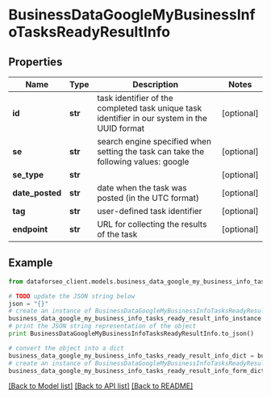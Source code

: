 # BusinessDataGoogleMyBusinessInfoTasksReadyResultInfo


## Properties

Name | Type | Description | Notes
------------ | ------------- | ------------- | -------------
**id** | **str** | task identifier of the completed task unique task identifier in our system in the UUID format | [optional] 
**se** | **str** | search engine specified when setting the task can take the following values: google | [optional] 
**se_type** | **str** |  | [optional] 
**date_posted** | **str** | date when the task was posted (in the UTC format) | [optional] 
**tag** | **str** | user-defined task identifier | [optional] 
**endpoint** | **str** | URL for collecting the results of the task | [optional] 

## Example

```python
from dataforseo_client.models.business_data_google_my_business_info_tasks_ready_result_info import BusinessDataGoogleMyBusinessInfoTasksReadyResultInfo

# TODO update the JSON string below
json = "{}"
# create an instance of BusinessDataGoogleMyBusinessInfoTasksReadyResultInfo from a JSON string
business_data_google_my_business_info_tasks_ready_result_info_instance = BusinessDataGoogleMyBusinessInfoTasksReadyResultInfo.from_json(json)
# print the JSON string representation of the object
print BusinessDataGoogleMyBusinessInfoTasksReadyResultInfo.to_json()

# convert the object into a dict
business_data_google_my_business_info_tasks_ready_result_info_dict = business_data_google_my_business_info_tasks_ready_result_info_instance.to_dict()
# create an instance of BusinessDataGoogleMyBusinessInfoTasksReadyResultInfo from a dict
business_data_google_my_business_info_tasks_ready_result_info_form_dict = business_data_google_my_business_info_tasks_ready_result_info.from_dict(business_data_google_my_business_info_tasks_ready_result_info_dict)
```
[[Back to Model list]](../README.md#documentation-for-models) [[Back to API list]](../README.md#documentation-for-api-endpoints) [[Back to README]](../README.md)


